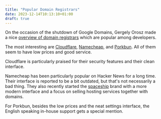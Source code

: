 ```yaml
---
title: "Popular Domain Registrars"
date: 2023-12-14T10:13:10+01:00
draft: true
---
```


On the occasion of the shutdown of Google Domains, Gergely Orosz made a nice
[overview of domain registrars](https://blog.pragmaticengineer.com/domain-registrars-which-developers-recommend/?utm_source=tldrnewsletter)
which are popular among developers.

The most interesting
are [Cloudflare](https://www.cloudflare.com), [Namecheap](https://www.namecheap.com),
and [Porkbun](https://porkbun.com). All of them seem to have low prices and good
service.

Cloudflare is particularly praised for their security features and their clean
interface.

Namecheap has been particularly popular on Hacker News for a long time. Their
interface is reported to be a bit outdated, but that's not necessarily a bad
thing. They also recently started the [spaceship](https://www.spaceship.com)
brand with a more modern interface and a focus on selling hosting services
together with domains.

For Porkbun, besides the low prices and the neat settings interface, the English
speaking in-house support gets a special mention.

